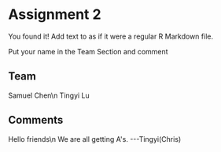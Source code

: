 # Assignment 2

You found it!  Add text to as if it were a regular R Markdown file.

Put your name in the Team Section and comment

## Team
Samuel Chen\n
Tingyi Lu

## Comments
Hello friends\n
We are all getting A's. ---Tingyi(Chris)

